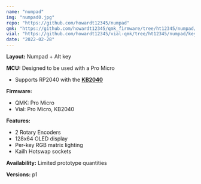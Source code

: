 ```yaml
---
name: "numpad"
img: "numpad0.jpg"
repo: "https://github.com/howardt12345/numpad"
qmk: "https://github.com/howardt12345/qmk_firmware/tree/ht12345/numpad/keyboards/ht12345/numpad"
vial: "https://github.com/howardt12345/vial-qmk/tree/ht12345/numpad/keyboards/ht12345/numpad"
date: "2022-02-28"
---
```


**Layout:** Numpad + Alt key

**MCU:** Designed to be used with a Pro Micro
- Supports RP2040 with the __[KB2040](https://www.adafruit.com/product/5302)__

**Firmware:** 
- QMK: Pro Micro
- Vial: Pro Micro, KB2040

**Features:**
- 2 Rotary Encoders
- 128x64 OLED display
- Per-key RGB matrix lighting
- Kailh Hotswap sockets

**Availability:** Limited prototype quantities

**Versions:** p1